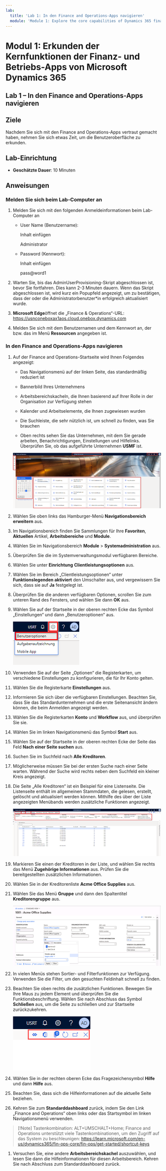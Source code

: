 ```yaml
---
lab:
  title: 'Lab 1: In den Finance and Operations-Apps navigieren'
  module: 'Module 1: Explore the core capabilities of Dynamics 365 finance and operations apps'
---
```


# <a name="module-1-explore-the-core-capabilities-of-dynamics-365-finance-and-operations-apps"></a>Modul 1: Erkunden der Kernfunktionen der Finanz- und Betriebs-Apps von Microsoft Dynamics 365

## <a name="lab-1---navigate-finance-and-operations-apps"></a>Lab 1 – In den Finance and Operations-Apps navigieren

## <a name="objectives"></a>Ziele

Nachdem Sie sich mit den Finance and Operations-Apps vertraut gemacht haben, nehmen Sie sich etwas Zeit, um die Benutzeroberfläche zu erkunden.

## <a name="lab-setup"></a>Lab-Einrichtung

- **Geschätzte Dauer**: 10 Minuten

## <a name="instructions"></a>Anweisungen

### <a name="sign-in-to-the-lab-computer"></a>Melden Sie sich beim Lab-Computer an

1. Melden Sie sich mit den folgenden Anmeldeinformationen beim Lab-Computer an

    - User Name (Benutzername):

        Inhalt einfügen

        Administrator

    - Password (Kennwort):

        Inhalt einfügen

        pass@word1

1. Warten Sie, bis das AdminUserProvisioning-Skript abgeschlossen ist, bevor Sie fortfahren. Dies kann 2-3 Minuten dauern. Wenn das Skript abgeschlossen ist, wird kurz ein Popupfeld angezeigt, um zu bestätigen, dass der oder die Administratorbenutzer*in erfolgreich aktualisiert wurde.

1. **Microsoft Edge**öffnet die „Finance & Operations“-URL: <https://usnconeboxax1aos.cloud.onebox.dynamics.com>

1. Melden Sie sich mit dem Benutzernamen und dem Kennwort an, der bzw. das im Menü **Ressourcen** angegeben ist.

### <a name="navigate-finance-and-operations-apps"></a>In den Finance and Operations-Apps navigieren
1. Auf der Finance and Operations-Startseite wird Ihnen Folgendes angezeigt:

    - Das Navigationsmenü auf der linken Seite, das standardmäßig reduziert ist

    - Bannerbild Ihres Unternehmens

    - Arbeitsbereichskacheln, die Ihnen basierend auf Ihrer Rolle in der Organisation zur Verfügung stehen

    - Kalender und Arbeitselemente, die Ihnen zugewiesen wurden

    - Die Suchleiste, die sehr nützlich ist, um schnell zu finden, was Sie brauchen

    - Oben rechts sehen Sie das Unternehmen, mit dem Sie gerade arbeiten, Benachrichtigungen, Einstellungen und Hilfelinks.  
    Überprüfen Sie, ob das aufgeführte Unternehmen **USMF** ist.

    ![Dynamics 365 Finance and Operations-Startseite mit hervorgehobenen Bereichen.](./media/m1-common-home-page.png)

1. Wählen Sie oben links das Hamburger-Menü **Navigationsbereich erweitern** aus.

1. Im Navigationsbereich finden Sie Sammlungen für Ihre **Favoriten**, **Aktuellen** Artikel, **Arbeitsbereiche** und **Module**.

1. Wählen Sie im Navigationsbereich **Module** > **Systemadministration** aus.

1. Überprüfen Sie die im Systemverwaltungsmodul verfügbaren Bereiche.

1. Wählen Sie unter **Einrichtung** **Clientleistungsoptionen** aus.

1. Wählen Sie im Bereich „Clientleistungsoptionen“ unter **Funktionslegenden aktiviert** den Umschalter aus, und vergewissern Sie sich, dass sie auf **Ja** festgelegt ist.

1. Überprüfen Sie die anderen verfügbaren Optionen, scrollen Sie zum unteren Rand des Fensters, und wählen Sie dann **OK** aus.

1. Wählen Sie auf der Startseite in der oberen rechten Ecke das Symbol „Einstellungen“ und dann „Benutzeroptionen“ aus.

    ![Screenshot mit dem Symbol „Einstellungen“ und der Dropdownliste „Benutzeroptionen“](./media/m1-common-settings-user-settings.png)

1. Verwenden Sie auf der Seite „Optionen“ die Registerkarten, um verschiedene Einstellungen zu konfigurieren, die für Ihr Konto gelten.

1. Wählen Sie die Registerkarte **Einstellungen** aus.

1. Informieren Sie sich über die verfügbaren Einstellungen. Beachten Sie, dass Sie das Standardunternehmen und die erste Seitenansicht ändern können, die beim Anmelden angezeigt werden.

1. Wählen Sie die Registerkarten **Konto** und **Workflow** aus, und überprüfen Sie sie.

1. Wählen Sie im linken Navigationsmenü das Symbol **Start** aus.

1. Wählen Sie auf der Startseite in der oberen rechten Ecke der Seite das Feld **Nach einer Seite suchen** aus.

1. Suchen Sie im Suchfeld nach **Alle Kreditoren**.

1. Möglicherweise müssen Sie bei der ersten Suche nach einer Seite warten. Während der Suche wird rechts neben dem Suchfeld ein kleiner Kreis angezeigt.

1. Die Seite „Alle Kreditoren“ ist ein Beispiel für eine Listenseite. Die Listenseite enthält im allgemeinen Stammdaten, die gelesen, erstellt, gelöscht und aktualisiert werden können. Mithilfe des über der Liste angezeigten Menübands werden zusätzliche Funktionen angezeigt.

    ![Liste „Alle Kreditoren“ mit hervorgehobenen Menüfunktionen](./media/m1-common-all-vendor-list-page.png)

1. Markieren Sie einen der Kreditoren in der Liste, und wählen Sie rechts das Menü **Zugehörige Informationen** aus. Prüfen Sie die bereitgestellten zusätzlichen Informationen.

1. Wählen Sie in der Kreditorenliste **Acme Office Supplies** aus.

1. Wählen Sie das Menü **Gruppe** und dann den Spaltentitel **Kreditorengruppe** aus.

    ![Screenshot des Spaltentitels „Kreditorengruppe“ für Acme Office Supplies](./media/m1-common-vendor-group-menu-24493345.png)

1. In vielen Menüs stehen Sortier- und Filterfunktionen zur Verfügung. Verwenden Sie die Filter, um den gesuchten Feldinhalt schnell zu finden.

1. Beachten Sie oben rechts die zusätzlichen Funktionen. Bewegen Sie Ihre Maus zu jedem Element und überprüfen Sie die Funktionsbeschriftung. Wählen Sie nach Abschluss das Symbol **Schließen** aus, um die Seite zu schließen und zur Startseite zurückzukehren.

    ![Menü oben rechts auf der Listenseite mit zusätzlichen Funktionen zum Herstellen einer Verbindung zu Power Apps, Office-Apps, Anhänge und die Schaltflächen „Seite aktualisieren“, „In neuem Fenster öffnen“ und „Schließen“](./media/m1-common-list-page-additional-features-menu.png)

1. Wählen Sie in der rechten oberen Ecke das Fragezeichensymbol **Hilfe** und dann **Hilfe** aus.

1. Beachten Sie, dass sich die Hilfeinformationen auf die aktuelle Seite beziehen.

1. Kehren Sie zum **Standarddashboard** zurück, indem Sie den Link „Finance and Operations“ oben links oder das Startsymbol im linken Navigationsmenü verwenden.

>[!Note] Tastenkombination: ALT+UMSCHALT+Home; Finance and Operations unterstützt viele Tastenkombinationen, um den Zugriff auf das System zu beschleunigen: https://learn.microsoft.com/en-us/dynamics365/fin-ops-core/fin-ops/get-started/shortcut-keys

1. Versuchen Sie, eine andere **Arbeitsbereichskachel** auszuwählen, und lesen Sie dann die Hilfeinformationen für diesen Arbeitsbereich. Kehren Sie nach Abschluss zum Standarddashboard zurück.
